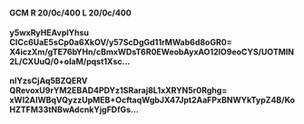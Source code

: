 #### GCM R 20/0c/400 L 20/0c/400
**y5wxRyHEAvplYhsu**<br/>**CICc6UaE5sCp0a6XkOV/y57ScDgGd11rMWab6d8oGR0=**<br/>**X4iczXm/gTE76bYHn/cBmxWDsT6R0EWeobAyxAO12lO9eoCYS/UOTMlN2L/CXUuQ/0+oIaM/pqst1Xsc...**<br/><br/>
**nIYzsCjAq5BZQERV**<br/>**QRevoxU9rYM2EBAD4PDYz1SRaraj8L1xXRYN5r0Rghg=**<br/>**xWl2AIWBqVQyzzUpMEB+OcftaqWgbJX47Jpt2AaFPxBNWYkTypZ4B/KoHZTFM33tNBwAdcnkYjgFDfGs...**